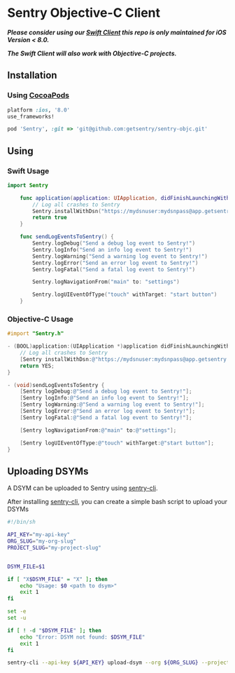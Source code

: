 Sentry Objective-C  Client
==================

***Please consider using our [Swift Client](https://github.com/getsentry/sentry-swift) this repo is only maintained for iOS Version < 8.0.***

***The Swift Client will also work with Objective-C projects.***

Installation
------------

### Using [CocoaPods](http://cocoapods.org)

```ruby
platform :ios, '8.0'
use_frameworks!

pod 'Sentry', :git => 'git@github.com:getsentry/sentry-objc.git'
```

Using
-----

### Swift Usage

```swift
import Sentry

    func application(application: UIApplication, didFinishLaunchingWithOptions launchOptions: [NSObject: AnyObject]?) -> Bool {
        // Log all crashes to Sentry
        Sentry.installWithDsn("https://mydsnuser:mydsnpass@app.getsentry.com/myprojectid");
        return true
    }

    func sendLogEventsToSentry() {
        Sentry.logDebug("Send a debug log event to Sentry!")
        Sentry.logInfo("Send an info log event to Sentry!")
        Sentry.logWarning("Send a warning log event to Sentry!")
        Sentry.logError("Send an error log event to Sentry!")
        Sentry.logFatal("Send a fatal log event to Sentry!")

        Sentry.logNavigationFrom("main" to: "settings")

        Sentry.logUIEventOfType("touch" withTarget: "start button")
    }
```

### Objective-C Usage

```objective-c
#import "Sentry.h"

- (BOOL)application:(UIApplication *)application didFinishLaunchingWithOptions:(NSDictionary *)launchOptions {
    // Log all crashes to Sentry
    [Sentry installWithDsn:@"https://mydsnuser:mydsnpass@app.getsentry.com/myprojectid"];
    return YES;
}

- (void)sendLogEventsToSentry {
    [Sentry logDebug:@"Send a debug log event to Sentry!"];
    [Sentry logInfo:@"Send an info log event to Sentry!"];
    [Sentry logWarning:@"Send a warning log event to Sentry!"];
    [Sentry logError:@"Send an error log event to Sentry!"];
    [Sentry logFatal:@"Send a fatal log event to Sentry!"];

    [Sentry logNavigationFrom:@"main" to:@"settings"];

    [Sentry logUIEventOfType:@"touch" withTarget:@"start button"];
}
```


Uploading DSYMs
---------------

A DSYM can be uploaded to Sentry using [sentry-cli](https://github.com/getsentry/sentry-cli).

After installing [sentry-cli](https://github.com/getsentry/sentry-cli), you can create a simple bash script to upload your DSYMs

```bash
#!/bin/sh

API_KEY="my-api-key"
ORG_SLUG="my-org-slug"
PROJECT_SLUG="my-project-slug"


DSYM_FILE=$1

if [ "X$DSYM_FILE" = "X" ]; then
    echo "Usage: $0 <path to dsym>"
    exit 1
fi

set -e
set -u

if [ ! -d "$DSYM_FILE" ]; then
    echo "Error: DSYM not found: $DSYM_FILE"
    exit 1
fi

sentry-cli --api-key ${API_KEY} upload-dsym --org ${ORG_SLUG} --project ${PROJECT_SLUG} "${DSYM_FILE}"
```
